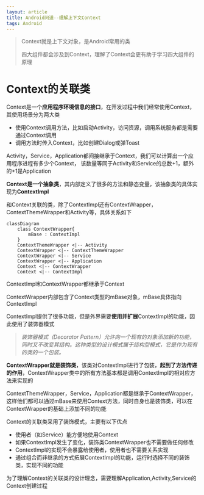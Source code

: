 ```yaml
---
layout: article
title: Android问道--理解上下文Context
tags: Android
---
```


> Context就是上下文对象，是Android常用的类
>
> 四大组件都会涉及到Context，理解了Context会更有助于学习四大组件的原理

# Context的关联类

Context是一个**应用程序环境信息的接口**，在开发过程中我们经常使用Context，其使用场景分为两大类

- 使用Context调用方法，比如启动Activity，访问资源，调用系统服务都是需要通过Context调用
- 调用方法时传入Context，比如创建Dialog或弹Toast

Activity，Service，Application都间接继承于Context，我们可以计算出一个应用程序进程有多少个Context， 该数量等同于Activity和Service的总数+1，额外的+1是Application

**Context是一个抽象类**，其内部定义了很多的方法和静态变量，该抽象类的具体实现为**ContextImpl**

和Context关联的类，除了ContextImpl还有ContextWrapper，ContextThemeWrapper和Activity等，具体关系如下

```mermaid
classDiagram
    class ContextWrapper{
        mBase : ContextImpl
    }
    ContextThemeWrapper <|-- Activity
    ContextWrapper <|-- ContextThemeWrapper
    ContextWrapper <|-- Service
    ContextWrapper <|-- Application
    Context <|-- ContextWrapper 
    Context <|-- ContextImpl 
```

ContextImpl和ContextWrapper都继承于Context

ContextWrapper内部包含了Context类型的mBase对象，mBase具体指向ContextImpl

ContextImpl提供了很多功能，但是外界需要**使用并扩展**ContextImpl的功能，因此使用了装饰器模式

> *装饰器模式（Decorator Pattern）允许向一个现有的对象添加新的功能，同时又不改变其结构。这种类型的设计模式属于结构型模式，它是作为现有的类的一个包装。*

**ContextWrapper就是装饰类**，该类对ContextImpl进行了包装，**起到了方法传递的作用**，ContextWrapper类中的所有方法基本都是调用ContextImpl的相对应方法来实现的

ContextThemeWrapper，Service，Application都是继承于ContextWrapper，这样他们都可以通过mBase来使用Context方法，同时自身也是装饰类，可以在ContextWrapper的基础上添加不同的功能

Context的关联类采用了装饰模式，主要有以下优点

- 使用者（如Service）能方便地使用Context
- 如果ContextImpl发生了变化，装饰类ContextWrapper也不需要做任何修改
- ContextImpl的实现不会暴露给使用者，使用者也不需要关系实现
- 通过组合而非继承的方式拓展ContextImpl的功能，运行时选择不同的装饰类，实现不同的功能

为了理解Context的关联类的设计理念，需要理解Application,Activity,Service的Context创建过程

